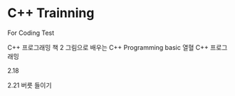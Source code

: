 # C++ Trainning
For Coding Test


C++ 프로그래밍 책 2
그림으로 배우는 C++ Programming basic
열혈 C++ 프로그래밍 


2.18 

2.21 버릇 들이기
